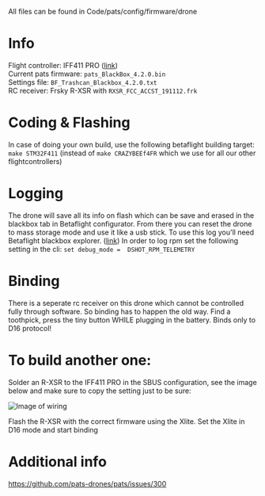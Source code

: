 All files can be found in Code/pats/config/firmware/drone

# Info
Flight controller: IFF411 PRO ([link](https://shop.iflight-rc.com/index.php?route=product/product&path=20_27_132&product_id=848))  
Current pats firmware: `pats_BlackBox_4.2.0.bin`  
Settings file: `BF_Trashcan_Blackbox_4.2.0.txt`  
RC receiver: Frsky R-XSR with `RXSR_FCC_ACCST_191112.frk`  

# Coding & Flashing
In case of doing your own build, use the following betaflight building target: `make STM32F411` (instead of `make CRAZYBEEf4FR` which we use for all our other flightcontrollers)

# Logging
The drone will save all its info on flash which can be save and erased in the blackbox tab in Betaflight configurator. From there you can reset the drone to mass storage mode and use it like a usb stick. To use this log you'll need Betaflight blackbox explorer. ([link](https://github.com/betaflight/blackbox-log-viewer/releases))
In order to log rpm set the following setting in the cli: `set debug_mode =  DSHOT_RPM_TELEMETRY`

# Binding
There is a seperate rc receiver on this drone which cannot be controlled fully through software. So binding has to happen the old way. Find a toothpick, press the tiny button WHILE plugging in the battery. Binds only to D16 protocol!

# To build another one:
Solder an R-XSR to the IFF411 PRO in the SBUS configuration, see the image below and make sure to copy the setting just to be sure:

![Image of wiring](https://user-images.githubusercontent.com/41873016/83013935-1a5d3300-a01e-11ea-84e0-2b63d22602ee.png)

Flash the R-XSR with the correct firmware using the Xlite. Set the Xlite in D16 mode and start binding

# Additional info
https://github.com/pats-drones/pats/issues/300
